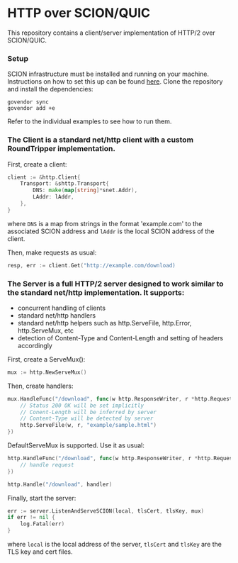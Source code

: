 # HTTP over SCION/QUIC

This repository contains a client/server implementation of HTTP/2 over SCION/QUIC.

### Setup

SCION infrastructure must be installed and running on your machine. Instructions on how to set this up can be found [here](https://github.com/netsec-ethz/netsec-scion).
Clone the repository and install the dependencies:

```
govendor sync
govendor add +e
```

Refer to the individual examples to see how to run them.

### The Client is a standard net/http client with a custom RoundTripper implementation.

First, create a client:
```Go
client := &http.Client{
    Transport: &shttp.Transport{
        DNS: make(map[string]*snet.Addr),
        LAddr: lAddr,
    },
}
```
where `DNS` is a map from strings in the format 'example.com' to the associated SCION address and `lAddr` is the local SCION address of the client.

Then, make requests as usual:
```Go
resp, err := client.Get("http://example.com/download)
```

### The Server is a full HTTP/2 server designed to work similar to the standard net/http implementation. It supports:

* concurrent handling of clients
* standard net/http handlers
* standard net/http helpers such as http.ServeFile, http.Error, http.ServeMux, etc
* detection of Content-Type and Content-Length and setting of headers accordingly

First, create a ServeMux():
```Go
mux := http.NewServeMux()
```

Then, create handlers:
```Go
mux.HandleFunc("/download", func(w http.ResponseWriter, r *http.Request) {
	// Status 200 OK will be set implicitly
	// Conent-Length will be inferred by server
	// Content-Type will be detected by server
	http.ServeFile(w, r, "example/sample.html")
})
```
DefaultServeMux is supported. Use it as usual:
```Go
http.HandleFunc("/download", func(w http.ResponseWriter, r *http.Request) {
	// handle request
})

http.Handle("/download", handler)
```

Finally, start the server:
```Go
err := server.ListenAndServeSCION(local, tlsCert, tlsKey, mux)
if err != nil {
	log.Fatal(err)
}

```
where `local` is the local address of the server, `tlsCert` and `tlsKey` are the TLS key and cert files.
